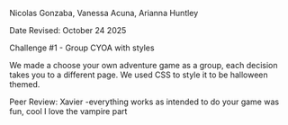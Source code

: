 Nicolas Gonzaba, Vanessa Acuna, Arianna Huntley

Date Revised: October 24 2025 

Challenge #1 - Group CYOA with styles

We made a choose your own adventure game as a group, each decision takes you to a different page. We used CSS to style it to be halloween themed. 

Peer Review: Xavier -everything works as intended to do your game was fun, cool I love the vampire part



